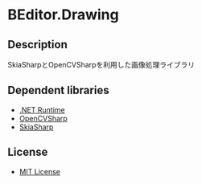 # BEditor.Drawing

## Description

SkiaSharpとOpenCVSharpを利用した画像処理ライブラリ

## Dependent libraries
* [.NET Runtime](https://github.com/dotnet/runtime)
* [OpenCVSharp](https://github.com/shimat/OpenCVSharp)
* [SkiaSharp](https://github.com/mono/SkiaSharp)

## License

* [MIT License](https://github.com/b-editor/BEditor/blob/main/LICENSE)